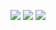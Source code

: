 
![](https://im7.ezgif.com/tmp/ezgif-7-d711097de08e.gif)
![](https://im7.ezgif.com/tmp/ezgif-7-857918a4635b.gif)
![](https://im7.ezgif.com/tmp/ezgif-7-d711097de08e.gif)
